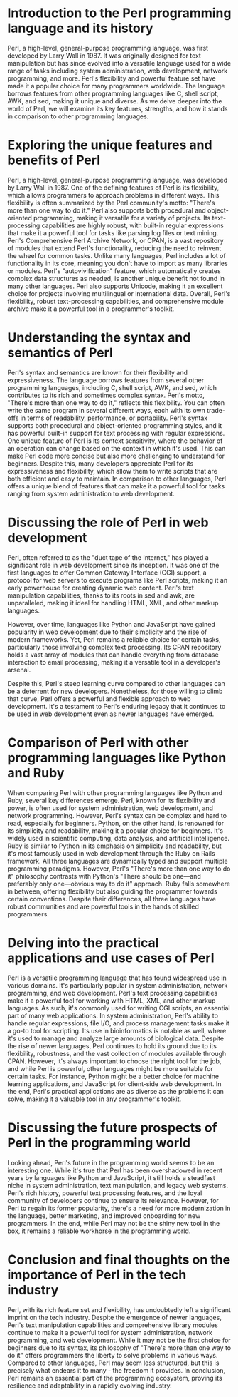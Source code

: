 # Introduction to the Perl programming language and its history

Perl, a high-level, general-purpose programming language, was first developed by Larry Wall in 1987. It was originally designed for text manipulation but has since evolved into a versatile language used for a wide range of tasks including system administration, web development, network programming, and more. Perl's flexibility and powerful feature set have made it a popular choice for many programmers worldwide. The language borrows features from other programming languages like C, shell script, AWK, and sed, making it unique and diverse. As we delve deeper into the world of Perl, we will examine its key features, strengths, and how it stands in comparison to other programming languages.

# Exploring the unique features and benefits of Perl

Perl, a high-level, general-purpose programming language, was developed by Larry Wall in 1987. One of the defining features of Perl is its flexibility, which allows programmers to approach problems in different ways. This flexibility is often summarized by the Perl community's motto: "There's more than one way to do it." Perl also supports both procedural and object-oriented programming, making it versatile for a variety of projects. Its text-processing capabilities are highly robust, with built-in regular expressions that make it a powerful tool for tasks like parsing log files or text mining. Perl's Comprehensive Perl Archive Network, or CPAN, is a vast repository of modules that extend Perl's functionality, reducing the need to reinvent the wheel for common tasks. Unlike many languages, Perl includes a lot of functionality in its core, meaning you don't have to import as many libraries or modules. Perl's "autovivification" feature, which automatically creates complex data structures as needed, is another unique benefit not found in many other languages. Perl also supports Unicode, making it an excellent choice for projects involving multilingual or international data. Overall, Perl's flexibility, robust text-processing capabilities, and comprehensive module archive make it a powerful tool in a programmer's toolkit.

# Understanding the syntax and semantics of Perl

Perl's syntax and semantics are known for their flexibility and expressiveness. The language borrows features from several other programming languages, including C, shell script, AWK, and sed, which contributes to its rich and sometimes complex syntax. Perl's motto, "There's more than one way to do it," reflects this flexibility. You can often write the same program in several different ways, each with its own trade-offs in terms of readability, performance, or portability. Perl's syntax supports both procedural and object-oriented programming styles, and it has powerful built-in support for text processing with regular expressions. One unique feature of Perl is its context sensitivity, where the behavior of an operation can change based on the context in which it's used. This can make Perl code more concise but also more challenging to understand for beginners. Despite this, many developers appreciate Perl for its expressiveness and flexibility, which allow them to write scripts that are both efficient and easy to maintain. In comparison to other languages, Perl offers a unique blend of features that can make it a powerful tool for tasks ranging from system administration to web development.

# Discussing the role of Perl in web development

Perl, often referred to as the "duct tape of the Internet," has played a significant role in web development since its inception. It was one of the first languages to offer Common Gateway Interface (CGI) support, a protocol for web servers to execute programs like Perl scripts, making it an early powerhouse for creating dynamic web content. Perl's text manipulation capabilities, thanks to its roots in sed and awk, are unparalleled, making it ideal for handling HTML, XML, and other markup languages.

However, over time, languages like Python and JavaScript have gained popularity in web development due to their simplicity and the rise of modern frameworks. Yet, Perl remains a reliable choice for certain tasks, particularly those involving complex text processing. Its CPAN repository holds a vast array of modules that can handle everything from database interaction to email processing, making it a versatile tool in a developer's arsenal.

Despite this, Perl's steep learning curve compared to other languages can be a deterrent for new developers. Nonetheless, for those willing to climb that curve, Perl offers a powerful and flexible approach to web development. It's a testament to Perl's enduring legacy that it continues to be used in web development even as newer languages have emerged.

# Comparison of Perl with other programming languages like Python and Ruby

When comparing Perl with other programming languages like Python and Ruby, several key differences emerge. Perl, known for its flexibility and power, is often used for system administration, web development, and network programming. However, Perl's syntax can be complex and hard to read, especially for beginners. Python, on the other hand, is renowned for its simplicity and readability, making it a popular choice for beginners. It's widely used in scientific computing, data analysis, and artificial intelligence. Ruby is similar to Python in its emphasis on simplicity and readability, but it's most famously used in web development through the Ruby on Rails framework. All three languages are dynamically typed and support multiple programming paradigms. However, Perl's "There's more than one way to do it" philosophy contrasts with Python's "There should be one—and preferably only one—obvious way to do it" approach. Ruby falls somewhere in between, offering flexibility but also guiding the programmer towards certain conventions. Despite their differences, all three languages have robust communities and are powerful tools in the hands of skilled programmers.

# Delving into the practical applications and use cases of Perl

Perl is a versatile programming language that has found widespread use in various domains. It's particularly popular in system administration, network programming, and web development. Perl's text processing capabilities make it a powerful tool for working with HTML, XML, and other markup languages. As such, it's commonly used for writing CGI scripts, an essential part of many web applications. In system administration, Perl's ability to handle regular expressions, file I/O, and process management tasks make it a go-to tool for scripting. Its use in bioinformatics is notable as well, where it's used to manage and analyze large amounts of biological data. Despite the rise of newer languages, Perl continues to hold its ground due to its flexibility, robustness, and the vast collection of modules available through CPAN. However, it's always important to choose the right tool for the job, and while Perl is powerful, other languages might be more suitable for certain tasks. For instance, Python might be a better choice for machine learning applications, and JavaScript for client-side web development. In the end, Perl's practical applications are as diverse as the problems it can solve, making it a valuable tool in any programmer's toolkit.

# Discussing the future prospects of Perl in the programming world

Looking ahead, Perl's future in the programming world seems to be an interesting one. While it's true that Perl has been overshadowed in recent years by languages like Python and JavaScript, it still holds a steadfast niche in system administration, text manipulation, and legacy web systems. Perl's rich history, powerful text processing features, and the loyal community of developers continue to ensure its relevance. However, for Perl to regain its former popularity, there's a need for more modernization in the language, better marketing, and improved onboarding for new programmers. In the end, while Perl may not be the shiny new tool in the box, it remains a reliable workhorse in the programming world.

# Conclusion and final thoughts on the importance of Perl in the tech industry

Perl, with its rich feature set and flexibility, has undoubtedly left a significant imprint on the tech industry. Despite the emergence of newer languages, Perl's text manipulation capabilities and comprehensive library modules continue to make it a powerful tool for system administration, network programming, and web development. While it may not be the first choice for beginners due to its syntax, its philosophy of "There's more than one way to do it" offers programmers the liberty to solve problems in various ways. Compared to other languages, Perl may seem less structured, but this is precisely what endears it to many - the freedom it provides. In conclusion, Perl remains an essential part of the programming ecosystem, proving its resilience and adaptability in a rapidly evolving industry.

